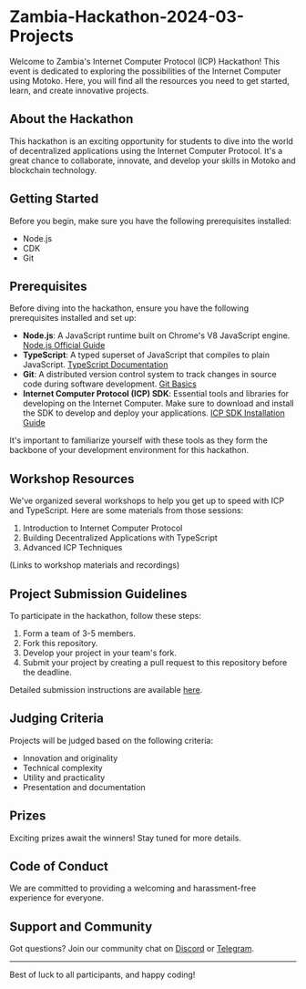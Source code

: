 # Zambia-Hackathon-2024-03-Projects

Welcome to Zambia's Internet Computer Protocol (ICP) Hackathon! This event is dedicated to exploring the possibilities of the Internet Computer using Motoko. Here, you will find all the resources you need to get started, learn, and create innovative projects.

## About the Hackathon

This hackathon is an exciting opportunity for students to dive into the world of decentralized applications using the Internet Computer Protocol. It's a great chance to collaborate, innovate, and develop your skills in Motoko and blockchain technology.

## Getting Started

Before you begin, make sure you have the following prerequisites installed:

- Node.js
- CDK
- Git

## Prerequisites

Before diving into the hackathon, ensure you have the following prerequisites installed and set up:

- **Node.js**: A JavaScript runtime built on Chrome's V8 JavaScript engine. [Node.js Official Guide](https://nodejs.org/en/docs/)
- **TypeScript**: A typed superset of JavaScript that compiles to plain JavaScript. [TypeScript Documentation](https://www.typescriptlang.org/docs/)
- **Git**: A distributed version control system to track changes in source code during software development. [Git Basics](https://git-scm.com/book/en/v2/Getting-Started-Git-Basics)
- **Internet Computer Protocol (ICP) SDK**: Essential tools and libraries for developing on the Internet Computer. Make sure to download and install the SDK to develop and deploy your applications. [ICP SDK Installation Guide](https://sdk.dfinity.org/docs/developers-guide/install-upgrade-remove.html)

It's important to familiarize yourself with these tools as they form the backbone of your development environment for this hackathon.


## Workshop Resources

We've organized several workshops to help you get up to speed with ICP and TypeScript. Here are some materials from those sessions:

1. Introduction to Internet Computer Protocol
2. Building Decentralized Applications with TypeScript
3. Advanced ICP Techniques

(Links to workshop materials and recordings)

## Project Submission Guidelines

To participate in the hackathon, follow these steps:

1. Form a team of 3-5 members.
2. Fork this repository.
3. Develop your project in your team's fork.
4. Submit your project by creating a pull request to this repository before the deadline.

Detailed submission instructions are available [here](#).

## Judging Criteria

Projects will be judged based on the following criteria:

- Innovation and originality
- Technical complexity
- Utility and practicality
- Presentation and documentation

## Prizes

Exciting prizes await the winners! Stay tuned for more details.

## Code of Conduct

We are committed to providing a welcoming and harassment-free experience for everyone.

## Support and Community

Got questions? Join our community chat on [Discord](https://discord.com/invite/WtPzY28q) or [Telegram](https://t.me/+yGSEEcANCkQ3MTY8).

---

Best of luck to all participants, and happy coding!

